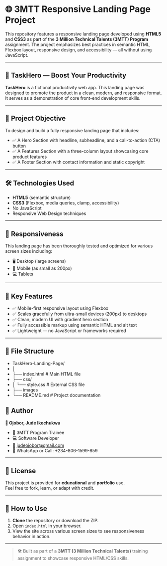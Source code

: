 # 🌐 3MTT Responsive Landing Page Project

This repository features a responsive landing page developed using **HTML5** and **CSS3** as part of the **3 Million Technical Talents (3MTT) Program** assignment. The project emphasizes best practices in semantic HTML, Flexbox layout, responsive design, and accessibility — all without using JavaScript.

---

## 🚀 TaskHero — Boost Your Productivity

**TaskHero** is a fictional productivity web app. This landing page was designed to promote the product in a clean, modern, and responsive format. It serves as a demonstration of core front-end development skills.

---

## 🎯 Project Objective

To design and build a fully responsive landing page that includes:

- ✅ A Hero Section with headline, subheadline, and a call-to-action (CTA) button
- ✅ A Features Section with a three-column layout showcasing core product features
- ✅ A Footer Section with contact information and static copyright

---

## 🛠️ Technologies Used

- **HTML5** (semantic structure)
- **CSS3** (Flexbox, media queries, clamp, accessibility)
- No JavaScript
- Responsive Web Design techniques

---

## 📱 Responsiveness

This landing page has been thoroughly tested and optimized for various screen sizes including:

- 🖥️ Desktop (large screens)
- 📱 Mobile (as small as 200px)
- 💻 Tablets

---

## 🔧 Key Features

- ✅ Mobile-first responsive layout using Flexbox
- ✅ Scales gracefully from ultra-small devices (200px) to desktops
- ✅ Clean, modern UI with gradient hero section
- ✅ Fully accessible markup using semantic HTML and alt text
- ✅ Lightweight — no JavaScript or frameworks required

---

## 📁 File Structure

- TaskHero-Landing-Page/
- │
- ├── index.html # Main HTML file
- ├── css/
- │ └── style.css # External CSS file
- ├── images
- └── README.md # Project documentation
  
## 🧠 Author

**👤 Ojobor, Jude Ikechukwu**  

- 💼 3MTT Program Trainee
- 💻 Software Developer  
- 📧 [judeojobor@gmail.com](mailto:judeojobor@gmail.com)
- 📱 WhatsApp or Call: +234-806-1599-859

---

## 📎 License

This project is provided for **educational** and **portfolio** use.  
Feel free to fork, learn, or adapt with credit.

---

## 📌 How to Use

1. **Clone** the repository or download the ZIP.
2. Open `index.html` in your browser.
3. View the site across various screen sizes to see responsiveness behavior in action.

---

> 🛠️ Built as part of a **3MTT (3 Million Technical Talents)** training assignment to showcase responsive HTML/CSS skills.
